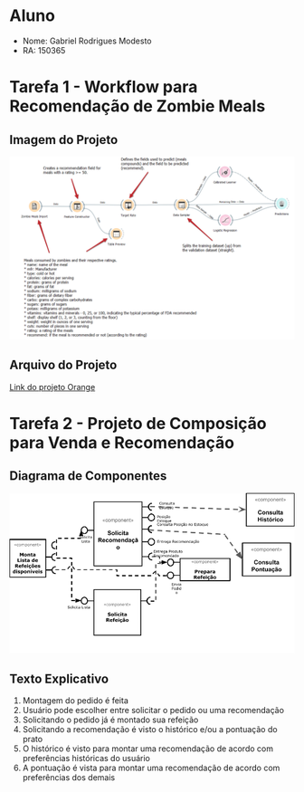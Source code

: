 # Aluno

- Nome: Gabriel Rodrigues Modesto
- RA: 150365

# Tarefa 1 - Workflow para Recomendação de Zombie Meals

## Imagem do Projeto
![Workflow Orange](images/projectImage1.png)

## Arquivo do Projeto
[Link do projeto Orange](orange/zombie-meals.ows)

# Tarefa 2 - Projeto de Composição para Venda e Recomendação

## Diagrama de Componentes
![Diagrama de venda](images/projectImage2.png)

## Texto Explicativo

1. Montagem do pedido é feita
2. Usuário pode escolher entre solicitar o pedido ou uma recomendação
3. Solicitando o pedido já é montado sua refeição
4. Solicitando a recomendação é visto o histórico e/ou a pontuação do prato
5. O histórico é visto para montar uma recomendação de acordo com preferências históricas do usuário
6. A pontuação é vista para montar uma recomendação de acordo com preferências dos demais